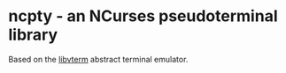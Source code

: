 <!--
Copyright (c) 2020 Timothy Brackett
Licensed under the MIT license
-->

# ncpty - an NCurses pseudoterminal library

Based on the [libvterm][libvterm] abstract terminal emulator.

<!-- Links -->
[libvterm]: https://launchpad.net/libvterm

